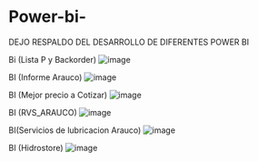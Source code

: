 # Power-bi-
DEJO RESPALDO DEL DESARROLLO DE DIFERENTES POWER BI 

Bi (Lista P y Backorder)
![image](https://github.com/user-attachments/assets/ffe95b14-bea1-4060-aebf-f444a9cf7f29)

BI (Informe Arauco)
![image](https://github.com/user-attachments/assets/fdb7c925-4610-48bc-85ef-e11c0dbe8561)

BI (Mejor precio a Cotizar)
![image](https://github.com/user-attachments/assets/0bd8db08-356d-4d8d-8fd7-d7e62f14864b)

BI (RVS_ARAUCO)
![image](https://github.com/user-attachments/assets/89cf0d72-2495-4d4c-be05-6a1825a479c1)

BI(Servicios de lubricacion Arauco)
![image](https://github.com/user-attachments/assets/1bfc6af1-8933-4fb0-aa49-1ec104d32f82)

BI (Hidrostore)
![image](https://github.com/user-attachments/assets/f619d93d-e6d8-491d-b3a1-28add2e755de)
